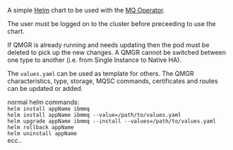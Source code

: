 A simple [Helm](https://helm.sh) chart to be used with the [MQ Operator](https://www.ibm.com/docs/en/ibm-mq/9.2?topic=openshift-installing-mq-operator-using-web-console).

The user must be logged on to the cluster before preceeding to use the chart.

If QMGR is already running and needs updating then the pod must be deleted to pick up the new changes.  A QMGR cannot be switched between one type to another (i.e. from Single Instance to Native HA).

The `values.yaml` can be used as template for others.  The QMGR characteristics, type, storage, MQSC commands, certificates and routes can be updated or added.

normal helm commands:<br/>
`helm install appName ibmmq`<br/>
`helm install appName ibmmq --value=/path/to/values.yaml`<br/>
`helm upgrade appName ibmmq --install --values=/path/to/values.yaml`<br/>
`helm rollback appName`<br/>
`helm uninstall appName`<br/>
ecc..
